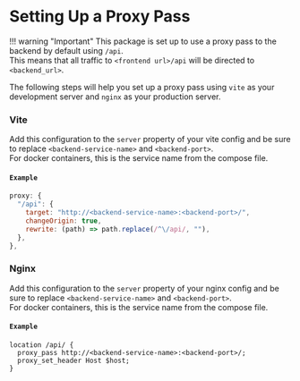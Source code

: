 # Setting Up a Proxy Pass

!!! warning "Important"
    This package is set up to use a proxy pass to the backend by default using `/api`.  
    This means that all traffic to `<frontend url>/api` will be directed to `<backend_url>`.  

The following steps will help you set up a proxy pass using `vite` as your development server and `nginx` as your production server.

### Vite

Add this configuration to the `server` property of your vite config and be sure to replace `<backend-service-name>` and `<backend-port>`.  
For docker containers, this is the service name from the compose file.

#### `Example`

```JavaScript
proxy: {
  "/api": {
    target: "http://<backend-service-name>:<backend-port>/",
    changeOrigin: true,
    rewrite: (path) => path.replace(/^\/api/, ""),
  },
},
```

### Nginx

Add this configuration to the `server` property of your nginx config and be sure to replace `<backend-service-name>` and `<backend-port>`.  
For docker containers, this is the service name from the compose file.

#### `Example`

```
location /api/ {
  proxy_pass http://<backend-service-name>:<backend-port>/;
  proxy_set_header Host $host;
}
```
